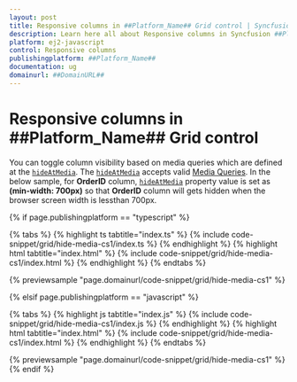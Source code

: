 ```yaml
---
layout: post
title: Responsive columns in ##Platform_Name## Grid control | Syncfusion
description: Learn here all about Responsive columns in Syncfusion ##Platform_Name## Grid control of Syncfusion Essential JS 2 and more.
platform: ej2-javascript
control: Responsive columns 
publishingplatform: ##Platform_Name##
documentation: ug
domainurl: ##DomainURL##
---
```


# Responsive columns in ##Platform_Name## Grid control

You can toggle column visibility based on media queries which are defined at the [`hideAtMedia`](../../api/grid/column/#hideatmedia).
The [`hideAtMedia`](../../api/grid/column/#hideatmedia) accepts valid [Media Queries]( http://cssmediaqueries.com/what-are-css-media-queries.html ). In the below sample, for **OrderID** column, [`hideAtMedia`](../../api/grid/column/#hideatmedia) property value is set as **(min-width: 700px)** so that **OrderID** column will gets hidden when the browser screen width is lessthan 700px.

{% if page.publishingplatform == "typescript" %}

 {% tabs %}
{% highlight ts tabtitle="index.ts" %}
{% include code-snippet/grid/hide-media-cs1/index.ts %}
{% endhighlight %}
{% highlight html tabtitle="index.html" %}
{% include code-snippet/grid/hide-media-cs1/index.html %}
{% endhighlight %}
{% endtabs %}
        
{% previewsample "page.domainurl/code-snippet/grid/hide-media-cs1" %}

{% elsif page.publishingplatform == "javascript" %}

{% tabs %}
{% highlight js tabtitle="index.js" %}
{% include code-snippet/grid/hide-media-cs1/index.js %}
{% endhighlight %}
{% highlight html tabtitle="index.html" %}
{% include code-snippet/grid/hide-media-cs1/index.html %}
{% endhighlight %}
{% endtabs %}

{% previewsample "page.domainurl/code-snippet/grid/hide-media-cs1" %}
{% endif %}
